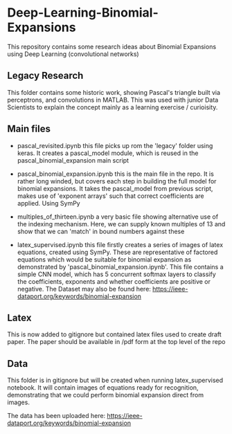 # Deep-Learning-Binomial-Expansions
This repository contains some research ideas about Binomial Expansions using Deep Learning (convolutional networks)

## Legacy Research

This folder contains some historic work, showing Pascal's triangle built via perceptrons, and convolutions in MATLAB. This was used with junior Data Scientists to explain the concept mainly as a learning exercise / curioisity.

## Main files

- pascal_revisited.ipynb
    this file picks up rom the 'legacy' folder using keras. It creates a pascal_model module, which is reused in the pascal_binomial_expansion main script

- pascal_binomial_expansion.ipynb
    this is the main file in the repo. It is rather long winded, but covers each step in building the full model for binomial expansions. It takes the pascal_model from previous script, makes use of 'exponent arrays' such that correct coefficients are applied.
    Using SymPy

- multiples_of_thirteen.ipynb
    a very basic file showing alternative use of the indexing mechanism. Here, we can supply known multiples of 13 and show that we can 'match' in bound numbers against these

- latex_supervised.ipynb
    this file firstly creates a series of images of latex equations, created using SymPy. These are representative of factored equations which would be suitable for binomial expansion as demonstrated by 'pascal_binomial_expansion.ipynb'. This file contains a simple CNN model, which has 5 concurrent softmax layers to classify the coefficients, exponents and whether coefficients are positive or negative.
    The Dataset may also be found here: https://ieee-dataport.org/keywords/binomial-expansion


## Latex

This is now added to gitignore but contained latex files used to create draft paper. The paper should be available in /pdf form at the top level of the repo

## Data

This folder is in gitignore but will be created when running latex_supervised notebook. It will contain images of equations ready for recognition, demonstrating that we could perform binomial expansion direct from images.

The data has been uploaded here:
https://ieee-dataport.org/keywords/binomial-expansion
